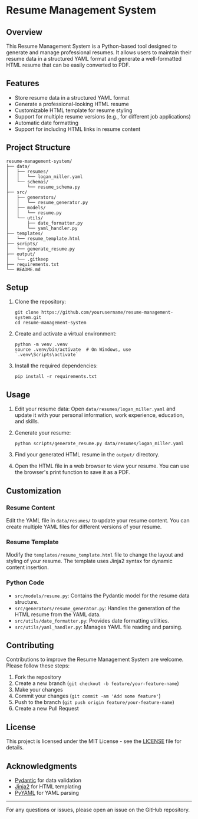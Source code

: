 # Resume Management System

## Overview

This Resume Management System is a Python-based tool designed to generate and manage professional resumes. It allows users to maintain their resume data in a structured YAML format and generate a well-formatted HTML resume that can be easily converted to PDF.

## Features

- Store resume data in a structured YAML format
- Generate a professional-looking HTML resume
- Customizable HTML template for resume styling
- Support for multiple resume versions (e.g., for different job applications)
- Automatic date formatting
- Support for including HTML links in resume content

## Project Structure

```
resume-management-system/
├── data/
│   ├── resumes/
│   │   └── logan_miller.yaml
│   └── schemas/
│       └── resume_schema.py
├── src/
│   ├── generators/
│   │   └── resume_generator.py
│   ├── models/
│   │   └── resume.py
│   └── utils/
│       ├── date_formatter.py
│       └── yaml_handler.py
├── templates/
│   └── resume_template.html
├── scripts/
│   └── generate_resume.py
├── output/
│   └── .gitkeep
├── requirements.txt
└── README.md
```

## Setup

1. Clone the repository:
   ```
   git clone https://github.com/yourusername/resume-management-system.git
   cd resume-management-system
   ```

2. Create and activate a virtual environment:
   ```
   python -m venv .venv
   source .venv/bin/activate  # On Windows, use `.venv\Scripts\activate`
   ```

3. Install the required dependencies:
   ```
   pip install -r requirements.txt
   ```

## Usage

1. Edit your resume data:
   Open `data/resumes/logan_miller.yaml` and update it with your personal information, work experience, education, and skills.

2. Generate your resume:
   ```
   python scripts/generate_resume.py data/resumes/logan_miller.yaml
   ```

3. Find your generated HTML resume in the `output/` directory.

4. Open the HTML file in a web browser to view your resume. You can use the browser's print function to save it as a PDF.

## Customization

### Resume Content

Edit the YAML file in `data/resumes/` to update your resume content. You can create multiple YAML files for different versions of your resume.

### Resume Template

Modify the `templates/resume_template.html` file to change the layout and styling of your resume. The template uses Jinja2 syntax for dynamic content insertion.

### Python Code

- `src/models/resume.py`: Contains the Pydantic model for the resume data structure.
- `src/generators/resume_generator.py`: Handles the generation of the HTML resume from the YAML data.
- `src/utils/date_formatter.py`: Provides date formatting utilities.
- `src/utils/yaml_handler.py`: Manages YAML file reading and parsing.

## Contributing

Contributions to improve the Resume Management System are welcome. Please follow these steps:

1. Fork the repository
2. Create a new branch (`git checkout -b feature/your-feature-name`)
3. Make your changes
4. Commit your changes (`git commit -am 'Add some feature'`)
5. Push to the branch (`git push origin feature/your-feature-name`)
6. Create a new Pull Request

## License

This project is licensed under the MIT License - see the [LICENSE](LICENSE) file for details.

## Acknowledgments

- [Pydantic](https://pydantic-docs.helpmanual.io/) for data validation
- [Jinja2](https://jinja.palletsprojects.com/) for HTML templating
- [PyYAML](https://pyyaml.org/) for YAML parsing

---

For any questions or issues, please open an issue on the GitHub repository.